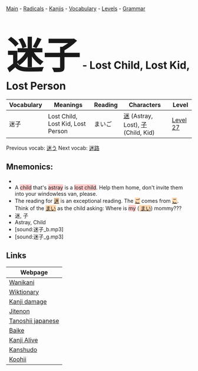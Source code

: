 <style> bigfont {font-size: 100px}</style>
[Main](../README.md) -
[Radicals](../radicals.md) -
[Kanjis](../kanjis.md) -
[Vocabulary](../vocabulary.md) -
[Levels](../levels.md) -
[Grammar](../grammar.md)
# <bigfont> 迷子</bigfont> - Lost Child, Lost Kid, Lost Person 

| Vocabulary | Meanings | Reading | Characters | Level |
| --- | --- | --- | --- | --- |
| 迷子 | Lost Child, Lost Kid, Lost Person | まいご |  [迷](../kanjis/迷.md) (Astray, Lost), [子](../kanjis/子.md) (Child, Kid) | [Level 27](../levels/wk_level27.md) |

Previous vocab: [迷う](迷う.md) Next vocab: [迷路](迷路.md) 

## Mnemonics:

* 
* A <span style="background-color:#ffcccb"> child</span> that's <span style="background-color:#ffcccb"> astray</span> is a <span style="background-color:#ffcccb"> lost child</span>. Help them home, don't invite them into your windowless van, please.
* The reading for <span style="background-color:#fed8b1"> [迷](https://jisho.org/search/迷)</span> is an exceptional reading. The <span style="background-color:#fed8b1"> [ご](https://jisho.org/search/ご)</span> comes from <span style="background-color:#fed8b1"> [こ](https://jisho.org/search/こ)</span>. Think of the <span style="background-color:#fed8b1"> [まい](https://jisho.org/search/まい)</span> as the child asking: Where is <span style="background-color:#ffcccb"> my</span> (<span style="background-color:#fed8b1"> [まい](https://jisho.org/search/まい)</span>) mommy???
* 迷, 子
* Astray, Child
* [sound:迷子_b.mp3]
* [sound:迷子_g.mp3]


## Links 

| Webpage |
| --- |
| [Wanikani          ](https://www.wanikani.com/kanji/迷子) |
| [Wiktionary        ](https://en.wiktionary.org/wiki/迷子) |
| [Kanji damage      ](http://www.kanjidamage.com/kanji/search?utf8=✓&q=迷子) |
| [Jitenon           ](https://jitenon.com/kanji/迷子) |
| [Tanoshii japanese ](https://www.tanoshiijapanese.com/dictionary/kanji.cfm?k=迷子) |
| [Baike             ](https://baike.baidu.com/item/迷子) |
| [Kanji Alive       ](https://app.kanjialive.com/迷子) |
| [Kanshudo          ](https://www.kanshudo.com/searchmn?q=迷子) |
| [Koohii            ](https://kanji.koohii.com/study/kanji/迷子) |
